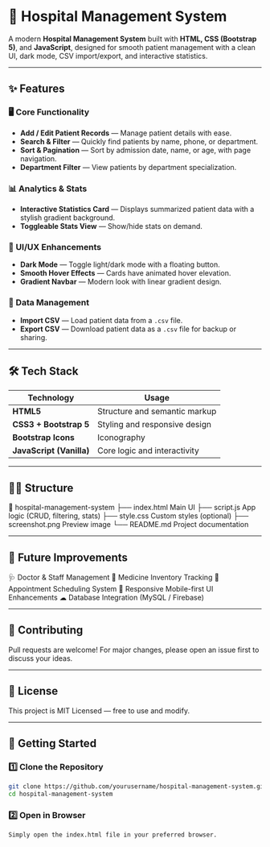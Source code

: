 # 🏥 Hospital Management System  

A modern **Hospital Management System** built with **HTML, CSS (Bootstrap 5)**, and **JavaScript**, designed for smooth patient management with a clean UI, dark mode, CSV import/export, and interactive statistics.  

---

## ✨ Features  

### 🖥 Core Functionality  
- **Add / Edit Patient Records** — Manage patient details with ease.  
- **Search & Filter** — Quickly find patients by name, phone, or department.  
- **Sort & Pagination** — Sort by admission date, name, or age, with page navigation.  
- **Department Filter** — View patients by department specialization.  

### 📊 Analytics & Stats  
- **Interactive Statistics Card** — Displays summarized patient data with a stylish gradient background.  
- **Toggleable Stats View** — Show/hide stats on demand.  

### 🌙 UI/UX Enhancements  
- **Dark Mode** — Toggle light/dark mode with a floating button.  
- **Smooth Hover Effects** — Cards have animated hover elevation.  
- **Gradient Navbar** — Modern look with linear gradient design.  

### 📂 Data Management  
- **Import CSV** — Load patient data from a `.csv` file.  
- **Export CSV** — Download patient data as a `.csv` file for backup or sharing.  

---

## 🛠 Tech Stack  

| Technology          | Usage                               |
|---------------------|-------------------------------------|
| **HTML5**           | Structure and semantic markup       |
| **CSS3 + Bootstrap 5** | Styling and responsive design      |
| **Bootstrap Icons** | Iconography                         |
| **JavaScript (Vanilla)** | Core logic and interactivity   |

---

## 🐱‍👤 Structure
📂 hospital-management-system
 ├── index.html         Main UI
 ├── script.js          App logic (CRUD, filtering, stats)
 ├── style.css          Custom styles (optional)
 ├── screenshot.png     Preview image
 └── README.md          Project documentation

---

## 🔮 Future Improvements

🩺 Doctor & Staff Management
💊 Medicine Inventory Tracking
📅 Appointment Scheduling System
📱 Responsive Mobile-first UI Enhancements
☁ Database Integration (MySQL / Firebase)

---

## 🤝 Contributing
Pull requests are welcome! For major changes, please open an issue first to discuss your ideas.

---

## 📜 License
This project is MIT Licensed — free to use and modify.

---

## 🚀 Getting Started  

### 1️⃣ Clone the Repository  
```bash
git clone https://github.com/yourusername/hospital-management-system.git
cd hospital-management-system
```

### 2️⃣ Open in Browser
```bash
Simply open the index.html file in your preferred browser.
```
